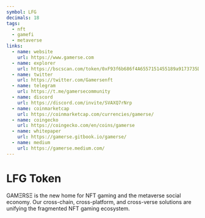 ```yaml
---
symbol: LFG
decimals: 18
tags:
  - nft
  - gamefi
  - metaverse
links:
  - name: website
    url: https://www.gamerse.com
  - name: explorer
    url: https://bscscan.com/token/0xF93f6b686f4A6557151455189a9173735D668154
  - name: twitter
    url: https://twitter.com/Gamersenft
  - name: telegram
    url: https://t.me/gamersecommunity
  - name: discord
    url: https://discord.com/invite/SVAXQ7rNrp
  - name: coinmarketcap
    url: https://coinmarketcap.com/currencies/gamerse/
  - name: coingecko
    url: https://coingecko.com/en/coins/gamerse
  - name: whitepaper
    url: https://gamerse.gitbook.io/gamerse/
  - name: medium
    url: https://gamerse.medium.com/
---
```


# LFG Token

GAMΞRSΞ is the new home for NFT gaming and the metaverse social economy. Our cross-chain, cross-platform, and cross-verse solutions are unifying the fragmented NFT gaming ecosystem.
